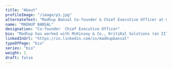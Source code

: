 ```yaml
---
title: "About"
profileImage: "/image/p1.jpg"
alternateText: "Madhup Bansal Co-founder & Chief Executive Officer at myly"
name: "MADHUP BANSAL"
designation: "Co-founder  Chief Executive Officer" 
bio: "Madhup has worked with McKinsey & Co., KritiKal Solutions (an IIT Delhi startup) and Mahindra Group before co-founding myly. He comes with a combination of strategic planning, product management and business development expertise. At myly, he is translating the vision of the organization into results with equal focus on top and bottom line of the business. Madhup is an alumnus of IIT Delhi."
linkedInUrl: "https://in.linkedin.com/in/madhupbansal" 
typeOfPage: "bio"
series: "bio"
weight: 1
draft: false
---
```


